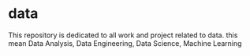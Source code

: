 # data
This repository is dedicated to all work and project related to data. this mean Data Analysis, Data Engineering, Data Science, Machine Learning
